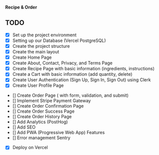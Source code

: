 **Recipe & Order**

## TODO

- [x] Set up the project environment
- [x] Setting up our Database (Vercel PostgreSQL)
- [x] Create the project structure
- [x] Create the main layout
- [x] Create Home Page
- [x] Create About, Contact, Privacy, and Terms Page
- [x] Create Recipe Page with basic information (ingredients, instructions)
- [x] Create a Cart with basic information (add quantity, delete)
- [x] Create User Authentication (Sign Up, Sign In, Sign Out) using Clerk 
- [x] Create User Profile Page
- [] Create Order Page ( with form, validation, and submit)
- [] Implement Stripe Payment Gateway
- [] Create Order Confirmation Page
- [] Create Order Success Page
- [] Create Order History Page
- [] Add Analytics (PostHog)
- [] Add SEO
- [] Add PWA (Progressive Web App) Features
- [] Error management Sentry
- [x] Deploy on Vercel


